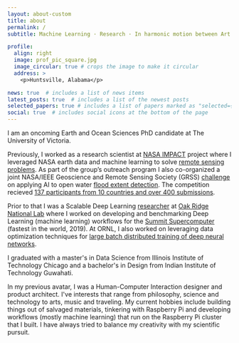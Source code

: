 ```yaml
---
layout: about-custom
title: about
permalink: /
subtitle: Machine Learning · Research · In harmonic motion between Art & Science

profile:
  align: right
  image: prof_pic_square.jpg
  image_circular: true # crops the image to make it circular
  address: >
    <p>Huntsville, Alabama</p>

news: true  # includes a list of news items
latest_posts: true  # includes a list of the newest posts
selected_papers: true # includes a list of papers marked as "selected={true}"
social: true  # includes social icons at the bottom of the page
---
```

I am an oncoming Earth and Ocean Sciences PhD candidate at The University of Victoria.

Previously,  I worked as a research scientist at [NASA IMPACT](https://impact.earthdata.nasa.gov/) project where I leveraged NASA earth data and machine learning to solve [remote sensing problems](https://www.earthdata.nasa.gov/learn/articles/esds-at-agu-2021). As part of the group’s outreach program I also co-organized a joint NASA/IEEE Geoscience and Remote Sensing Society (GRSS) [challenge](https://science.msfc.nasa.gov/2021/04/22/impact-collaborates-on-the-global-flood-detection-challenge) on applying AI to open water [flood extent detection](https://www.earthdata.nasa.gov/learn/articles/impact-flood-competition). The competition recieved [137 participants from 10 countries and over 400 submissions](https://science.msfc.nasa.gov/2021/09/09/presentation-of-flood-extent-detection-competition-results-at-the-ieee-emerging-techniques-in-computational-intelligence-etci-2021/).

Prior to that I was a Scalable Deep Learning [researcher](https://www.olcf.ornl.gov/2020/08/26/nccs-summer-interns-completed-successful-season-despite-covid-19) at [Oak Ridge National Lab](https://www.ornl.gov) where I worked on developing and benchmarking Deep Learning (machine learning) workflows for the [Summit Supercomputer](https://www.cnet.com/science/ibms-world-class-summit-supercomputer-gooses-speed-with-ai-abilities/) (fastest in the world, 2019). At ORNL, I also worked on leveraging data optimization techniques for [large batch distributed training of deep neural networks](https://www.ornl.gov/publication/data-optimization-large-batch-distributed-training-deep-neural-networks).

I graduated with a master's in Data Science from Illinois Institute of Technology Chicago and a bachelor's in Design from Indian Institute of Technology Guwahati.

In my previous avatar, I was a Human-Computer Interaction designer and product architect. I've interests that range from philosophy, science and technology to arts, music and traveling. My current hobbies include building things out of salvaged materials, tinkering with Raspberry Pi and developing workflows (mostly machine learning) that run on the Raspberry Pi cluster that I built. I have always tried to balance my creativity with my scientific pursuit.
